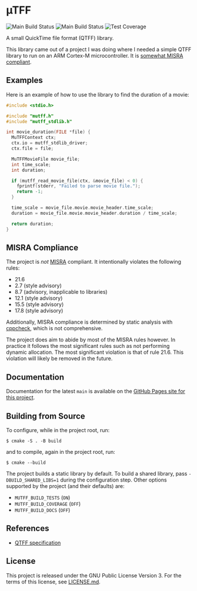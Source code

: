 # µTFF
![Main Build Status](https://github.com/frankplow/mutff/actions/workflows/build.yml/badge.svg)
![Main Build Status](https://github.com/frankplow/mutff/actions/workflows/static-analysis.yml/badge.svg)
![Test Coverage](https://frankplow.github.io/mutff/badges/coverage.svg)

A small QuickTime file format (QTFF) library.

This library came out of a project I was doing where I needed a simple QTFF library to run on an ARM Cortex-M microcontroller. It is [somewhat MISRA compliant](#misra-compliance).

## Examples
Here is an example of how to use the library to find the duration of a movie:
```c
#include <stdio.h>

#include "mutff.h"
#include "mutff_stdlib.h"

int movie_duration(FILE *file) {
  MuTFFContext ctx;
  ctx.io = mutff_stdlib_driver;
  ctx.file = file;

  MuTFFMovieFile movie_file;
  int time_scale;
  int duration;

  if (mutff_read_movie_file(ctx, &movie_file) < 0) {
    fprintf(stderr, "Failed to parse movie file.");
    return -1;
  }

  time_scale = movie_file.movie.movie_header.time_scale;
  duration = movie_file.movie.movie_header.duration / time_scale;

  return duration;
}
```

## MISRA Compliance
The project is _not_ [MISRA](https://www.misra.org.uk/) compliant. It intentionally violates the following rules:
* 21.6
* 2.7 (style advisory)
* 8.7 (advisory, inapplicable to libraries)
* 12.1 (style advisory)
* 15.5 (style advisory)
* 17.8 (style advisory)

Additionally, MISRA compliance is determined by static analysis with [cppcheck](https://cppcheck.sourceforge.io/), which is not comprehensive.

The project does aim to abide by most of the MISRA rules however. In practice it follows the most significant rules such as not performing dynamic allocation. The most significant violation is that of rule 21.6. This violation will likely be removed in the future.

## Documentation
Documentation for the latest `main` is available on the [GitHub Pages site for this project](https://frankplow.github.io/mutff).

## Building from Source
To configure, while in the project root, run:
```
$ cmake -S . -B build
```
and to compile, again in the project root, run:
```
$ cmake --build
```

The project builds a static library by default. To build a shared library, pass `-DBUILD_SHARED_LIBS=1` during the configuration step. Other options supported by the project (and their defaults) are:
* `MUTFF_BUILD_TESTS` (`ON`)
* `MUTFF_BUILD_COVERAGE` (`OFF`)
* `MUTFF_BUILD_DOCS` (`OFF`)

## References
* [QTFF specification](https://developer.apple.com/library/archive/documentation/QuickTime/QTFF/QTFFPreface/qtffPreface.html)

## License
This project is released under the GNU Public License Version 3. For the terms of this license, see [LICENSE.md](LICENSE.md).
